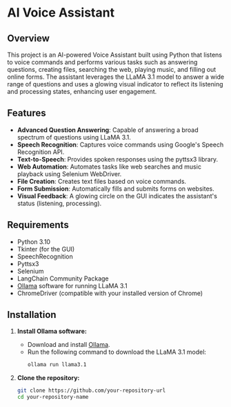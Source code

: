 # AI Voice Assistant

## Overview
This project is an AI-powered Voice Assistant built using Python that listens to voice commands and performs various tasks such as answering questions, creating files, searching the web, playing music, and filling out online forms. The assistant leverages the LLaMA 3.1 model to answer a wide range of questions and uses a glowing visual indicator to reflect its listening and processing states, enhancing user engagement.

## Features
- **Advanced Question Answering**: Capable of answering a broad spectrum of questions using LLaMA 3.1.
- **Speech Recognition**: Captures voice commands using Google's Speech Recognition API.
- **Text-to-Speech**: Provides spoken responses using the pyttsx3 library.
- **Web Automation**: Automates tasks like web searches and music playback using Selenium WebDriver.
- **File Creation**: Creates text files based on voice commands.
- **Form Submission**: Automatically fills and submits forms on websites.
- **Visual Feedback**: A glowing circle on the GUI indicates the assistant's status (listening, processing).

## Requirements
- Python 3.10
- Tkinter (for the GUI)
- SpeechRecognition
- Pyttsx3
- Selenium
- LangChain Community Package
- [Ollama](https://ollama.com) software for running LLaMA 3.1
- ChromeDriver (compatible with your installed version of Chrome)

## Installation
1. **Install Ollama software:**
   - Download and install [Ollama](https://ollama.com).
   - Run the following command to download the LLaMA 3.1 model:
     ```bash
     ollama run llama3.1
     ```

2. **Clone the repository:**
   ```bash
   git clone https://github.com/your-repository-url
   cd your-repository-name
